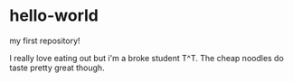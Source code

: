 # hello-world
my first repository!

I really love eating out but i'm a broke student T^T.
The cheap noodles do taste pretty great though.
